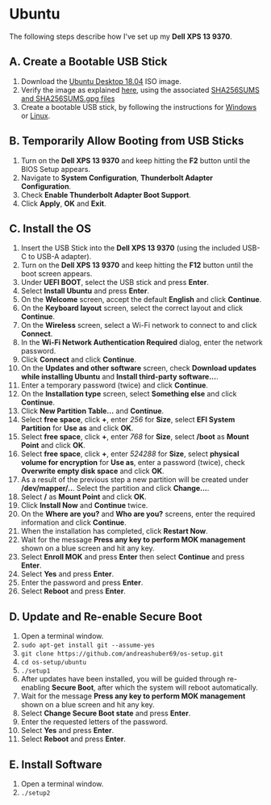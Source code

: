 # Ubuntu
The following steps describe how I've set up my **Dell XPS 13 9370**.

## A. Create a Bootable USB Stick
1. Download the [Ubuntu Desktop 18.04](http://releases.ubuntu.com/18.04/ubuntu-18.04.1-desktop-amd64.iso) ISO image.
2. Verify the image as explained [here](https://tutorials.ubuntu.com/tutorial/tutorial-how-to-verify-ubuntu), using the
   associated [SHA256SUMS and SHA256SUMS.gpg files](http://releases.ubuntu.com/18.04/)
3. Create a bootable USB stick, by following the instructions for
   [Windows](https://tutorials.ubuntu.com/tutorial/tutorial-create-a-usb-stick-on-windows) or
   [Linux](https://tutorials.ubuntu.com/tutorial/tutorial-create-a-usb-stick-on-ubuntu).

## B. Temporarily Allow Booting from USB Sticks
1. Turn on the **Dell XPS 13 9370** and keep hitting the **F2** button until the BIOS Setup appears.
2. Navigate to **System Configuration**, **Thunderbolt Adapter Configuration**.
3. Check **Enable Thunderbolt Adapter Boot Support**.
4. Click **Apply**, **OK** and **Exit**.

## C. Install the OS
1. Insert the USB Stick into the **Dell XPS 13 9370** (using the included USB-C to USB-A adapter).
2. Turn on the **Dell XPS 13 9370** and keep hitting the **F12** button until the boot screen appears. 
3. Under **UEFI BOOT**, select the USB stick and press **Enter**.
4. Select **Install Ubuntu** and press **Enter**.
5. On the **Welcome** screen, accept the default **English** and click **Continue**.
6. On the **Keyboard layout** screen, select the correct layout and click **Continue**.
7. On the **Wireless** screen, select a Wi-Fi network to connect to and click **Connect**.
8. In the **Wi-Fi Network Authentication Required** dialog, enter the network password.
9. Click **Connect** and click **Continue**. 
10. On the **Updates and other software** screen, check **Download updates while installing Ubuntu** and **Install
    third-party software...**.
11. Enter a temporary password (twice) and click **Continue**.
12. On the **Installation type** screen, select **Something else** and click **Continue**.
13. Click **New Partition Table...** and **Continue**.
14. Select **free space**, click **+**, enter *256* for **Size**, select **EFI System Partition** for **Use as** and
    click **OK**.
15. Select **free space**, click **+**, enter *768* for **Size**, select **/boot** as **Mount Point** and click **OK**. 
16. Select **free space**, click **+**, enter *524288* for **Size**, select **physical volume for encryption** for
    **Use as**, enter a password (twice), check **Overwrite empty disk space** and click **OK**. 
17. As a result of the previous step a new partition will be created under **/dev/mapper/..**. Select the partition and
    click **Change...**.
18. Select **/** as **Mount Point** and click **OK**.
19. Click **Install Now** and **Continue** twice.
20. On the **Where are you?** and **Who are you?** screens, enter the required information and click **Continue**.
21. When the installation has completed, click **Restart Now**.
22. Wait for the message **Press any key to perform MOK management** shown on a blue screen and hit any key.
23. Select **Enroll MOK** and press **Enter** then select **Continue** and press **Enter**.
24. Select **Yes** and press **Enter**.
25. Enter the password and press **Enter**.
26. Select **Reboot** and press **Enter**.

## D. Update and Re-enable Secure Boot
1. Open a terminal window.
2. `sudo apt-get install git --assume-yes`
3. `git clone https://github.com/andreashuber69/os-setup.git`
4. `cd os-setup/ubuntu`
5. `./setup1`
6. After updates have been installed, you will be guided through re-enabling **Secure Boot**, after which the system will
   reboot automatically.
7. Wait for the message **Press any key to perform MOK management** shown on a blue screen and hit any key.
8. Select **Change Secure Boot state** and press **Enter**.
9. Enter the requested letters of the password.
10. Select **Yes** and press **Enter**.
11. Select **Reboot** and press **Enter**.

## E. Install Software
1. Open a terminal window.
2. `./setup2`
